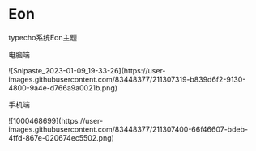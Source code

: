 # Eon
<p>typecho系统Eon主题</p>
<p>电脑端</p>
![Snipaste_2023-01-09_19-33-26](https://user-images.githubusercontent.com/83448377/211307319-b839d6f2-9130-4800-9a4e-d766a9a0021b.png)
<p>手机端</p>
![1000468699](https://user-images.githubusercontent.com/83448377/211307400-66f46607-bdeb-4ffd-867e-020674ec5502.png)

